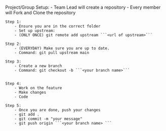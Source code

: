 Project/Group Setup:
    - Team Lead will create a repository
    - Every member will Fork and Clone the repository


    Step 1:
        - Ensure you are in the correct folder
        - Set up upstream:
        - (ONLY ONCE) git remote add upstream ```<url of upstream>```

    Step 2: 
        - (EVERYDAY) Make sure you are up to date.
        - Command: git pull upstream main

    Step 3:
        - Create a new branch
        - Command: git checkout -b ```<your branch name>```
        

    Step 4:
        - Work on the feature
        - Make changes
        - Code

    Step 5:
        - Once you are done, push your changes
        - git add . 
        - git commit -m "your message"
        - git push origin ```<your branch name> ```